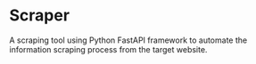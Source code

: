 # Scraper
A scraping tool using Python FastAPI framework to automate the information scraping process from the target website.
